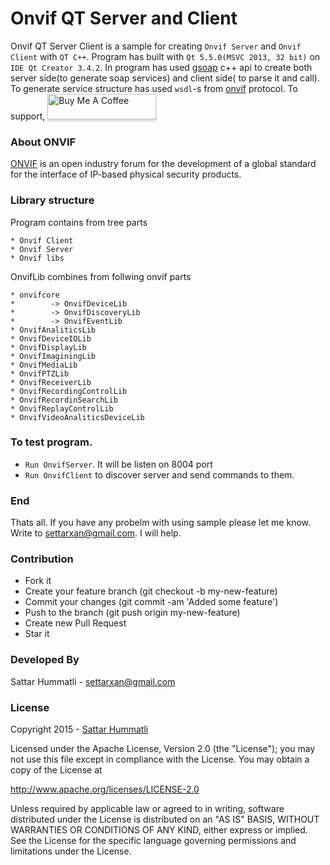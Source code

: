 # Onvif QT Server and Client

Onvif QT Server Client is a sample for creating `Onvif Server` and `Onvif Client` with `QT C++`. Program has built with `Qt 5.5.0(MSVC 2013, 32 bit)` on `IDE Qt Creator 3.4.2`. In program has used <a href="http://www.genivia.com/dev.html">gsoap</a> c++ api to create both server side(to generate soap services) and client side( to parse it and call). To generate service structure has used `wsdl`-s from <a href="http://www.onvif.org/">onvif</a> protocol. To support, <a href="https://www.buymeacoffee.com/hummatli" target="_blank"><img src="https://www.buymeacoffee.com/assets/img/custom_images/orange_img.png" alt="Buy Me A Coffee" style="height: 41px !important;width: 174px !important;box-shadow: 0px 3px 2px 0px rgba(190, 190, 190, 0.5) !important;-webkit-box-shadow: 0px 3px 2px 0px rgba(190, 190, 190, 0.5) !important;" ></a>

### About ONVIF

<a href="http://www.onvif.org/">ONVIF</a> is an open industry forum for the development of a global standard for the interface of IP-based physical security products.


### Library structure
Program contains from tree parts
```
* Onvif Client
* Onvif Server
* Onvif libs
```
OnvifLib combines from follwing onvif parts
```
* onvifcore
*        -> OnvifDeviceLib
*        -> OnvifDiscoveryLib
*        -> OnvifEventLib
* OnvifAnaliticsLib
* OnvifDeviceIOLib
* OnvifDisplayLib
* OnvifImaginingLib
* OnvifMediaLib
* OnvifPTZLib
* OnvifReceiverLib
* OnvifRecordingControlLib
* OnvifRecordinSearchLib
* OnvifReplayControlLib
* OnvifVideoAnaliticsDeviceLib
```

### To test program.
* `Run OnvifServer`. It will be listen on 8004 port
* `Run OnvifClient` to discover server and send commands to them.


### End
Thats all. If you have any probelm with using sample please let me know. Write to settarxan@gmail.com. I will help.


### Contribution
* Fork it
* Create your feature branch (git checkout -b my-new-feature)
* Commit your changes (git commit -am 'Added some feature')
* Push to the branch (git push origin my-new-feature)
* Create new Pull Request
* Star it


### Developed By
Sattar Hummatli - settarxan@gmail.com


### License
Copyright 2015  - <a href="https://www.linkedin.com/in/hummatli">Sattar Hummatli</a>   

Licensed under the Apache License, Version 2.0 (the "License");
you may not use this file except in compliance with the License.
You may obtain a copy of the License at

   http://www.apache.org/licenses/LICENSE-2.0

Unless required by applicable law or agreed to in writing, software
distributed under the License is distributed on an "AS IS" BASIS,
WITHOUT WARRANTIES OR CONDITIONS OF ANY KIND, either express or implied.
See the License for the specific language governing permissions and
limitations under the License.
